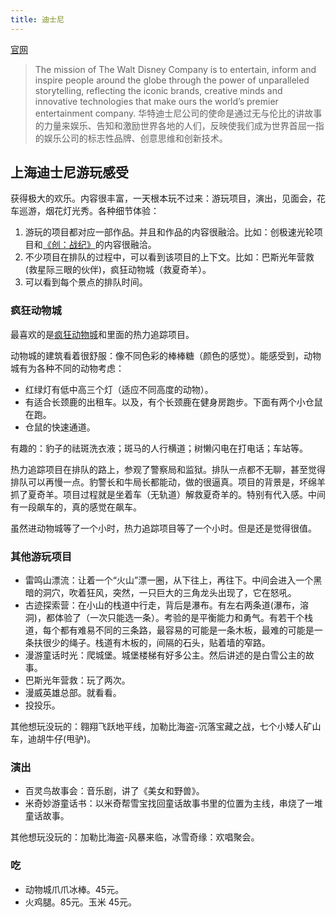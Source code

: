 ```yaml
---
title: 迪士尼
---
```

[官网](https://www.disney.com/)
> The mission of The Walt Disney Company is to entertain, inform and inspire people around the globe through the power of unparalleled storytelling, reflecting the iconic brands, creative minds and innovative technologies that make ours the world’s premier entertainment company.
> 华特迪士尼公司的使命是通过无与伦比的讲故事的力量来娱乐、告知和激励世界各地的人们，反映使我们成为世界首屈一指的娱乐公司的标志性品牌、创意思维和创新技术。

## 上海迪士尼游玩感受
获得极大的欢乐。内容很丰富，一天根本玩不过来：游玩项目，演出，见面会，花车巡游，烟花灯光秀。各种细节体验：
1. 游玩的项目都对应一部作品。并且和作品的内容很融洽。比如：创极速光轮项目和[《创：战纪》](../../../movie/works/sci-fi/tron-legacy.md)的内容很融洽。
2. 不少项目在排队的过程中，可以看到该项目的上下文。比如：巴斯光年营救(救星际三眼的伙伴)，疯狂动物城（救夏奇羊）。
2. 可以看到每个景点的排队时间。

### 疯狂动物城
最喜欢的是[疯狂动物城](../../../cartoon/works/zootopia.md)和里面的热力追踪项目。

动物城的建筑看着很舒服：像不同色彩的棒棒糖（颜色的感觉）。能感受到，动物城有为各种不同的动物考虑：
* 红绿灯有低中高三个灯（适应不同高度的动物）。
* 有适合长颈鹿的出租车。以及，有个长颈鹿在健身房跑步。下面有两个小仓鼠在跑。
* 仓鼠的快速通道。

有趣的：豹子的祛斑洗衣液；斑马的人行横道；树懒闪电在打电话；车站等。

热力追踪项目在排队的路上，参观了警察局和监狱。排队一点都不无聊，甚至觉得排队可以再慢一点。豹警长和牛局长都能动，做的很逼真。项目的背景是，坏绵羊抓了夏奇羊。项目过程就是坐着车（无轨道）解救夏奇羊的。特别有代入感。中间有一段飙车的，真的感觉在飙车。

虽然进动物城等了一个小时，热力追踪项目等了一个小时。但是还是觉得很值。

### 其他游玩项目
* 雷鸣山漂流：让着一个“火山”漂一圈，从下往上，再往下。中间会进入一个黑暗的洞穴，吹着狂风，突然，一只巨大的三角龙头出现了，它在怒吼。
* 古迹探索营：在小山的栈道中行走，背后是瀑布。有左右两条道(瀑布，溶洞)，都体验了（一次只能选一条）。考验的是平衡能力和勇气。有若干个栈道，每个都有难易不同的三条路，最容易的可能是一条木板，最难的可能是一条扶很少的绳子。栈道有木板的，间隔的石头，贴着墙的窄路。
* 漫游童话时光：爬城堡。城堡楼梯有好多公主。然后讲述的是白雪公主的故事。
* 巴斯光年营救：玩了两次。
* 漫威英雄总部。就看看。
* 投投乐。

其他想玩没玩的：翱翔飞跃地平线，加勒比海盗-沉落宝藏之战，七个小矮人矿山车，迪胡牛仔(甩驴)。

### 演出
* 百灵鸟故事会：音乐剧，讲了《美女和野兽》。
* 米奇妙游童话书：以米奇帮雪宝找回童话故事书里的位置为主线，串烧了一堆童话故事。

其他想玩没玩的：加勒比海盗-风暴来临，冰雪奇缘：欢唱聚会。

### 吃
* 动物城爪爪冰棒。45元。
* 火鸡腿。85元。玉米 45元。